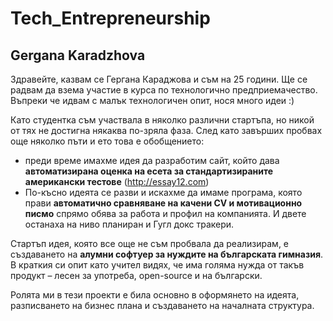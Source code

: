 # Tech_Entrepreneurship
## Gergana Karadzhova

Здравейте, 
казвам се Гергана Караджова и съм на 25 години. Ще се радвам да взема участие в курса по технологично предприемачество. Въпреки че идвам с малък технологичен опит, нося много идеи :)

Като студентка съм участвала в няколко различни стартъпа, но никой от тях не достигна някаква по-зряла фаза. След като завърших пробвах още няколко пъти и ето това е обобщението:
* преди време имахме идея да разработим сайт, който дава **автоматизирана оценка на есета за стандартизираните американски тестове** (http://essay12.com) 
* По-късно идеята се разви и искахме да имаме програма, която прави **автоматично сравняване на качени CV и мотивационно писмо** спрямо обява за работа и профил на компанията.  И двете останаха на ниво планиран и Гугл докс тракери.

Стартъп идея, която все още не съм пробвала да реализирам, е създаването на **алумни софтуер за нуждите на българската гимназия**. В краткия си опит като учител видях, че има голяма нужда от такъв продукт – лесен за употреба, open-source и на български.

Ролята ми в тези проекти е била основно в оформянето на идеята, разписването на бизнес плана и създаването на началната структура.  
